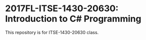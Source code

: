 # 2017FL-ITSE-1430-20630: Introduction to C# Programming

This repository is for ITSE-1430-20630 class. 

[comment]: <> (## Help)

[comment]: <> (The files in this folder provide assistance with getting your machine set up for this course and working with Visual Studio.)

[comment]: <> (## Labs)

[comment]: <> (Lab assignments will be placed in here. They are also available directly from the Assignments page in MyTCC. Sample implementations will be provided here as well after the labs have been submitted.)

[comment]: <> (## Tools)

[comment]: <> (The files in this folder provide some assistance with working with Visual Studio.)

[comment]: <> (- .editorconfig => Provides some standard styling and naming rules for C# code.)
[comment]: <> (- .gitignore => Provides a standard ignore file that can be used in Git repositories for C#.)
[comment]: <> (- .vssettings => Provides a set of Visual Studio settings to make it easier to work with C# from the start.)
